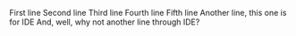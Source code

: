 First line
Second line
Third line
Fourth line
Fifth line
Another line, this one is for IDE
And, well, why not another line through IDE?